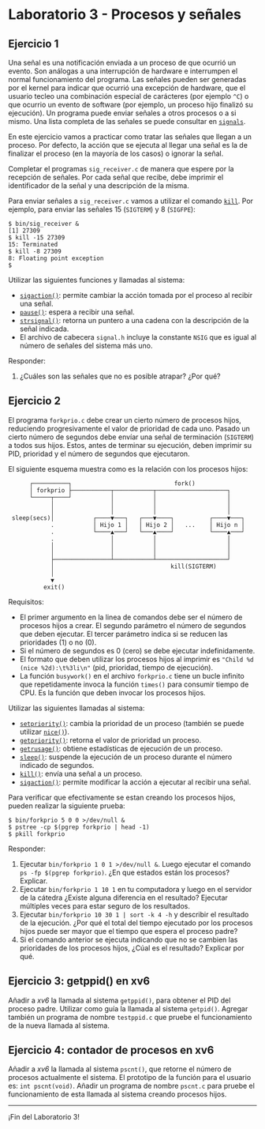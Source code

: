 # Laboratorio 3 - Procesos y señales

## Ejercicio 1

Una señal es una notificación enviada a un proceso de que ocurrió un evento. Son análogas a una interrupción de hardware e interrumpen el normal funcionamiento del programa. Las señales pueden ser generadas por el kernel para indicar que ocurrió una excepción de hardware, que el usuario tecleo una combinación especial de carácteres (por ejemplo `^C`) o que ocurrio un evento de software (por ejemplo, un proceso hijo finalizó su ejecución). Un programa puede enviar señales a otros procesos o a si mismo. Una lista completa de las señales se puede consultar en [`signals`](https://man7.org/linux/man-pages/man7/signal.7.html).

En este ejercicio vamos a practicar como tratar las señales que llegan a un proceso. Por defecto, la acción que se ejecuta al llegar una señal es la de finalizar el proceso (en la mayoría de los casos) o ignorar la señal.

Completar el programas `sig_receiver.c` de manera que espere por la recepción de señales. Por cada señal que recibe, debe imprimir el identificador de la señal y una descripción de la misma.

Para enviar señales a `sig_receiver.c` vamos a utilizar el comando [`kill`](http://man7.org/linux/man-pages/man1/kill.1.html). Por ejemplo, para enviar las señales 15 (`SIGTERM`) y 8 (`SIGFPE`):
```
$ bin/sig_receiver &
[1] 27309
$ kill -15 27309 
15: Terminated
$ kill -8 27309
8: Floating point exception
$
```

Utilizar las siguientes funciones y llamadas al sistema:

* [`sigaction()`](http://man7.org/linux/man-pages/man2/sigaction.2.html): permite cambiar la acción tomada por el proceso al recibir una señal.
* [`pause()`](http://man7.org/linux/man-pages/man2/pause.2.html): espera a recibir una señal.
* [`strsignal()`](http://man7.org/linux/man-pages/man3/strsignal.3.html): retorna un puntero a una cadena con la descripción de la señal indicada.
* El archivo de cabecera `signal.h` incluye la constante `NSIG` que es igual al número de señales del sistema más uno.

Responder:

1. ¿Cuáles son las señales que no es posible atrapar? ¿Por qué?

## Ejercicio 2 

El programa `forkprio.c` debe crear un cierto número de procesos hijos, reduciendo progresivamente el valor de prioridad de cada uno. Pasado un cierto número de segundos debe envíar una señal de terminación (`SIGTERM`) a todos sus hijos. Estos, antes de terminar su ejecución, deben imprimir su PID, prioridad y el número de segundos que ejecutaron.

El siguiente esquema muestra como es la relación con los procesos hijos:
```
      ┌──────────┐                             fork()
      │ forkprio ├───────────┬───────────┬────────────────────┐
      └─────┬────┘           │           │                    │
            │                │           │                    │
            │                │           │                    │
 sleep(secs)│           ┌────▼───┐   ┌───▼────┐          ┌────▼───┐
            .           │ Hijo 1 │   │ Hijo 2 │   ...    │ Hijo n │
            .           └────▲───┘   └───▲────┘          └────▲───┘
            .                │           │                    │
            │                │           │                    │
            │                │           │                    │
            ├────────────────┴───────────┴────────────────────┘
            │                                 kill(SIGTERM)
            │
            ▼
          exit()
```

Requisitos:

- El primer argumento en la linea de comandos debe ser el número de procesos hijos a crear. El segundo parámetro el número de segundos que deben ejecutar. El tercer parámetro indica si se reducen las prioridades (1) o no (0).
- Si el número de segundos es 0 (cero) se debe ejecutar indefinidamente.
- El formato que deben utilizar los procesos hijos al imprimir es `"Child %d (nice %2d):\t%3li\n"` (pid, prioridad, tiempo de ejecución).
- La función `busywork()` en el archivo `forkprio.c` tiene un bucle infinito que repetidamente invoca la función `times()` para consumir tiempo de CPU. Es la función que deben invocar los procesos hijos.

Utilizar las siguientes llamadas al sistema:

* [`setpriority()`](https://man7.org/linux/man-pages/man2/setpriority.2.html): cambia la prioridad de un proceso (también se puede utilizar [`nice()`](https://man7.org/linux/man-pages/man2/nice.2.html)).
* [`getpriority()`](https://man7.org/linux/man-pages/man2/setpriority.2.html): retorna el valor de prioridad un proceso.
* [`getrusage()`](https://man7.org/linux/man-pages/man2/getrusage.2.html): obtiene estadísticas de ejecución de un proceso.
* [`sleep()`](https://man7.org/linux/man-pages/man3/sleep.3.html): suspende la ejecución de un proceso durante el número indicado de segundos.
* [`kill()`](http://man7.org/linux/man-pages/man2/kill.2.html): envía una señal a un proceso.
* [`sigaction()`](http://man7.org/linux/man-pages/man2/sigaction.2.html): permite modificar la acción a ejecutar al recibir una señal.

Para verificar que efectivamente se estan creando los procesos hijos, pueden realizar la siguiente prueba:
```console
$ bin/forkprio 5 0 0 >/dev/null &
$ pstree -cp $(pgrep forkprio | head -1)
$ pkill forkprio
```

Responder:

1. Ejecutar `bin/forkprio 1 0 1 >/dev/null &`. Luego ejecutar el comando `ps -fp $(pgrep forkprio)`. ¿En que estados están los procesos? Explicar.
2. Ejecutar `bin/forkprio 1 10 1` en tu computadora y luego en el servidor de la cátedra ¿Existe alguna diferencia en el resultado? Ejecutar múltiples veces para estar seguro de los resultados.
3. Ejecutar `bin/forkprio 10 30 1 | sort -k 4 -h` y describir el resultado de la ejecución. ¿Por qué el total del tiempo ejecutado por los procesos hijos puede ser mayor que el tiempo que espera el proceso padre?
4. Si el comando anterior se ejecuta indicando que no se cambien las prioridades de los procesos hijos, ¿Cúal es el resultado? Explicar por qué.

## Ejercicio 3: getppid() en xv6

Añadir a _xv6_ la llamada al sistema `getppid()`, para obtener el PID del proceso padre. Utilizar como guía la llamada al sistema `getpid()`. Agregar también un programa de nombre `testppid.c` que pruebe el funcionamiento de la nueva llamada al sistema.

## Ejercicio 4: contador de procesos en xv6

Añadir a _xv6_ la llamada al sistema `pscnt()`, que retorne el número de procesos actualmente el sistema. El prototipo de la función para el usuario es: `int pscnt(void)`. Añadir un programa de nombre `pscnt.c` para pruebe el funcionamiento de esta llamada al sistema creando procesos hijos.

---

¡Fin del Laboratorio 3!
